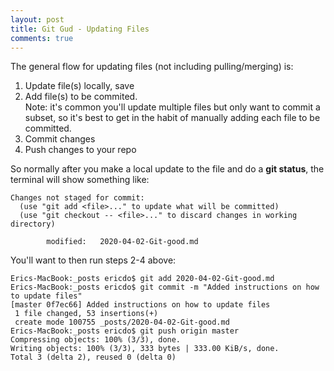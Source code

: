 ```yaml
---
layout: post
title: Git Gud - Updating Files
comments: true
---
```

The general flow for updating files (not including pulling/merging) is:
1. Update file(s) locally, save
2. Add file(s) to be commited. <br />Note: it's common you'll update multiple files but only want to commit a subset, so it's best to get in the habit of manually adding each file to be committed.
3. Commit changes
4. Push changes to your repo

So normally after you make a local update to the file and do a **git status**, the terminal will show something like:
```
Changes not staged for commit:
  (use "git add <file>..." to update what will be committed)
  (use "git checkout -- <file>..." to discard changes in working directory)

        modified:   2020-04-02-Git-good.md
```
You'll want to then run steps 2-4 above:

```
Erics-MacBook:_posts ericdo$ git add 2020-04-02-Git-good.md
Erics-MacBook:_posts ericdo$ git commit -m "Added instructions on how to update files"
[master 0f7ec66] Added instructions on how to update files
 1 file changed, 53 insertions(+)
 create mode 100755 _posts/2020-04-02-Git-good.md
Erics-MacBook:_posts ericdo$ git push origin master
Compressing objects: 100% (3/3), done.
Writing objects: 100% (3/3), 333 bytes | 333.00 KiB/s, done.
Total 3 (delta 2), reused 0 (delta 0)
```